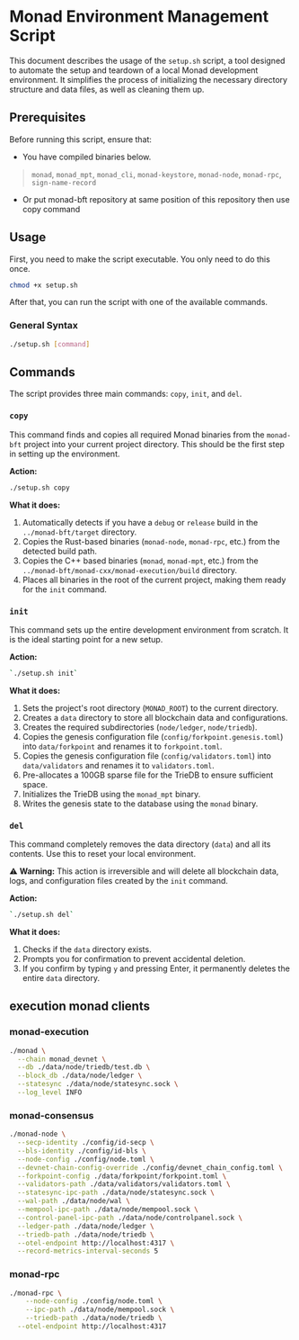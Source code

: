 # Monad Environment Management Script

This document describes the usage of the `setup.sh` script, a tool designed to automate the setup and teardown of a local Monad development environment. It simplifies the process of initializing the necessary directory structure and data files, as well as cleaning them up.

## Prerequisites

Before running this script, ensure that:

- You have compiled binaries below.
> `monad`, `monad_mpt`, `monad_cli`, `monad-keystore`, `monad-node`, `monad-rpc`, `sign-name-record`
- Or put monad-bft repository at same position of this repository then use copy command

## Usage

First, you need to make the script executable. You only need to do this once.

```Bash
chmod +x setup.sh
```

After that, you can run the script with one of the available commands.

### General Syntax

```Bash
./setup.sh [command]
```
## Commands

The script provides three main commands: `copy`, `init`, and `del`.

### `copy`

This command finds and copies all required Monad binaries from the `monad-bft` project into your current project directory. This should be the first step in setting up the environment.

**Action:**

```Bash
./setup.sh copy
```

**What it does:**

1. Automatically detects if you have a `debug` or `release` build in the `../monad-bft/target` directory.
2. Copies the Rust-based binaries (`monad-node`, `monad-rpc`, etc.) from the detected build path.
3. Copies the C++ based binaries (`monad`, `monad-mpt`, etc.) from the `../monad-bft/monad-cxx/monad-execution/build` directory.
4. Places all binaries in the root of the current project, making them ready for the `init` command.

### `init`

This command sets up the entire development environment from scratch. It is the ideal starting point for a new setup.

**Action:**

```Bash
`./setup.sh init`
```

**What it does:**

1. Sets the project's root directory (`MONAD_ROOT`) to the current directory.
2. Creates a `data` directory to store all blockchain data and configurations.
3. Creates the required subdirectories (`node/ledger`, `node/triedb`).
4. Copies the genesis configuration file (`config/forkpoint.genesis.toml`) into `data/forkpoint` and renames it to `forkpoint.toml`.
5. Copies the genesis configuration file (`config/validators.toml`) into `data/validators` and renames it to `validators.toml`.
6. Pre-allocates a 100GB sparse file for the TrieDB to ensure sufficient space.
7. Initializes the TrieDB using the `monad_mpt` binary.
8. Writes the genesis state to the database using the `monad` binary.

### `del`

This command completely removes the data directory (`data`) and all its contents. Use this to reset your local environment.

⚠️ **Warning:** This action is irreversible and will delete all blockchain data, logs, and configuration files created by the `init` command.

**Action:**

```Bash
`./setup.sh del`
```

**What it does:**

1. Checks if the `data` directory exists.
2. Prompts you for confirmation to prevent accidental deletion.
3. If you confirm by typing `y` and pressing Enter, it permanently deletes the entire `data` directory.

## execution monad clients

### monad-execution

```bash
./monad \
  --chain monad_devnet \
  --db ./data/node/triedb/test.db \
  --block_db ./data/node/ledger \
  --statesync ./data/node/statesync.sock \
  --log_level INFO
```

### monad-consensus

```bash
./monad-node \
  --secp-identity ./config/id-secp \
  --bls-identity ./config/id-bls \
  --node-config ./config/node.toml \
  --devnet-chain-config-override ./config/devnet_chain_config.toml \
  --forkpoint-config ./data/forkpoint/forkpoint.toml \
  --validators-path ./data/validators/validators.toml \
  --statesync-ipc-path ./data/node/statesync.sock \
  --wal-path ./data/node/wal \
  --mempool-ipc-path ./data/node/mempool.sock \
  --control-panel-ipc-path ./data/node/controlpanel.sock \
  --ledger-path ./data/node/ledger \
  --triedb-path ./data/node/triedb \
  --otel-endpoint http://localhost:4317 \
  --record-metrics-interval-seconds 5
```

### monad-rpc

```bash
./monad-rpc \
	--node-config ./config/node.toml \
	--ipc-path ./data/node/mempool.sock \
	--triedb-path ./data/node/triedb \
  --otel-endpoint http://localhost:4317
```